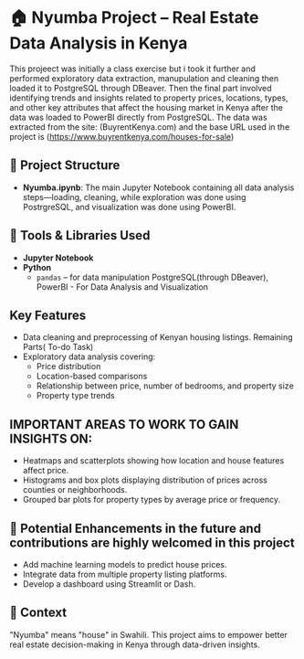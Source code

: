 
# 🏠 Nyumba Project – Real Estate Data Analysis in Kenya

This projeect was initially a class exercise but i took it further and performed exploratory data extraction, manupulation and cleaning then loaded it to PostgreSQL through DBeaver. Then the  final part involved identifying trends and insights related to property prices, locations, types, and other key attributes that affect the housing market in Kenya after the data was loaded to PowerBI directly from PostgreSQL. The data was extracted from the site: (BuyrentKenya.com) and the base URL used in the project is (https://www.buyrentkenya.com/houses-for-sale)

## 📁 Project Structure

- **Nyumba.ipynb**: The main Jupyter Notebook containing all data analysis steps—loading, cleaning,  while exploration was done using PostrgreSQL, and visualization was done using PowerBI.

## 🧰 Tools & Libraries Used

- **Jupyter Notebook**
- **Python**
  - `pandas` – for data manipulation
  PostgreSQL(through DBeaver),
  PowerBI  - For Data Analysis and Visualization

##  Key Features

- Data cleaning and preprocessing of Kenyan housing listings.
Remaining Parts( To-do Task)
- Exploratory data analysis covering:
  - Price distribution
  - Location-based comparisons
  - Relationship between price, number of bedrooms, and property size
  - Property type trends

## IMPORTANT AREAS TO WORK TO GAIN INSIGHTS ON:

- Heatmaps and scatterplots showing how location and house features affect price.
- Histograms and box plots displaying distribution of prices across counties or neighborhoods.
- Grouped bar plots for property types by average price or frequency.



## 📌 Potential Enhancements in the future and contributions are highly welcomed in this project

- Add machine learning models to predict house prices.
- Integrate data from multiple property listing platforms.
- Develop a dashboard using Streamlit or Dash.

## 📍 Context

"Nyumba" means "house" in Swahili. This project aims to empower better real estate decision-making in Kenya through data-driven insights.



